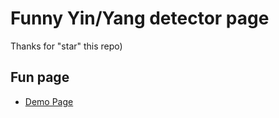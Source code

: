 # Funny Yin/Yang detector page

Thanks for "star" this repo)

## Fun page

- [Demo Page]([https://code.visualstudio.com/](https://slaawwa.github.io/yin_yang_detector/))
